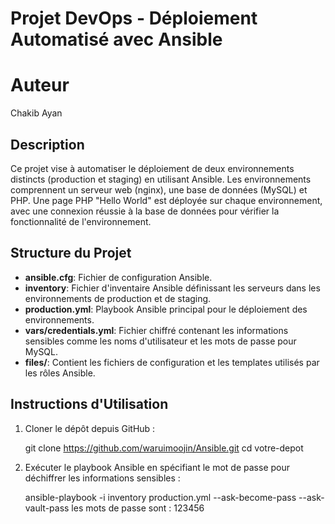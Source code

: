 # Projet DevOps - Déploiement Automatisé avec Ansible

# Auteur
Chakib Ayan

## Description
Ce projet vise à automatiser le déploiement de deux environnements distincts (production et staging) en utilisant Ansible. Les environnements comprennent un serveur web (nginx), une base de données (MySQL) et PHP. Une page PHP "Hello World" est déployée sur chaque environnement, avec une connexion réussie à la base de données pour vérifier la fonctionnalité de l'environnement.

## Structure du Projet
- **ansible.cfg**: Fichier de configuration Ansible.
- **inventory**: Fichier d'inventaire Ansible définissant les serveurs dans les environnements de production et de staging.
- **production.yml**: Playbook Ansible principal pour le déploiement des environnements.
- **vars/credentials.yml**: Fichier chiffré contenant les informations sensibles comme les noms d'utilisateur et les mots de passe pour MySQL.
- **files/**: Contient les fichiers de configuration et les templates utilisés par les rôles Ansible.


## Instructions d'Utilisation
1. Cloner le dépôt depuis GitHub :
  
   git clone https://github.com/waruimoojin/Ansible.git
   cd votre-depot
   
3. Exécuter le playbook Ansible en spécifiant le mot de passe pour déchiffrer les informations sensibles :
   
   ansible-playbook -i inventory production.yml --ask-become-pass --ask-vault-pass
   les mots de passe sont : 123456
   

